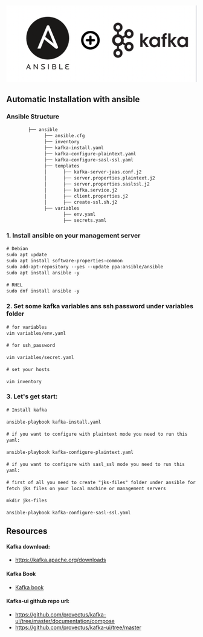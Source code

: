 ![Logo](../../images/ansible-kafka.png)

## Automatic Installation with ansible

### Ansible Structure
            ├── ansible
                  ├── ansible.cfg
                  ├── inventory
                  ├── kafka-install.yaml
                  ├── kafka-configure-plaintext.yaml
                  ├── kafka-configure-sasl-ssl.yaml
                  ├── templates
                  │      ├── kafka-server-jaas.conf.j2
                  │      ├── server.properties.plaintext.j2
                  │      ├── server.properties.saslssl.j2
                  │      ├── kafka.service.j2
                  │      ├── client.properties.j2
                  │      ├── create-ssl.sh.j2
                  ├── variables
                         ├── env.yaml
                         ├── secrets.yaml

### 1. Install ansible on your management server
```
# Debian
sudo apt update
sudo apt install software-properties-common
sudo add-apt-repository --yes --update ppa:ansible/ansible
sudo apt install ansible -y

# RHEL
sudo dnf install ansible -y
```

### 2. Set some kafka variables ans ssh password under variables folder
```
# for variables
vim variables/env.yaml

# for ssh_password

vim variables/secret.yaml

# set your hosts

vim inventory
```

### 3. Let's get start:

```
# Install kafka 

ansible-playbook kafka-install.yaml

# if you want to configure with plaintext mode you need to run this yaml:

ansible-playbook kafka-configure-plaintext.yaml

# if you want to configure with sasl_ssl mode you need to run this yaml:

# first of all you need to create "jks-files" folder under ansible for fetch jks files on your local machine or management servers

mkdir jks-files

ansible-playbook kafka-configure-sasl-ssl.yaml
```

## Resources
#### Kafka download:
* https://kafka.apache.org/downloads
#### Kafka Book
* [Kafka book](../../images/Kafka-Definitive-Guide.pdf)
#### Kafka-ui github repo url:
* https://github.com/provectus/kafka-ui/tree/master/documentation/compose
* https://github.com/provectus/kafka-ui/tree/master